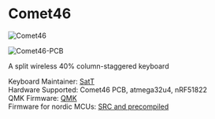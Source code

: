 # Comet46

![Comet46](https://user-images.githubusercontent.com/39004890/50396817-a1660600-07af-11e9-8611-3156c635db43.jpg)

![Comet46-PCB](https://user-images.githubusercontent.com/39004890/42418179-d56bbb52-82d5-11e8-9a3f-1242062e371a.jpg)

A split wireless 40% column-staggered keyboard 

Keyboard Maintainer: [SatT](https://github.com/satt99)  
Hardware Supported: Comet46 PCB, atmega32u4, nRF51822  
QMK Firmware: [QMK](https://github.com/qmk/qmk_firmware/tree/master/keyboards/comet46)    
Firmware for nordic MCUs: [SRC and precompiled](https://github.com/satt99/comet46-firmware)
